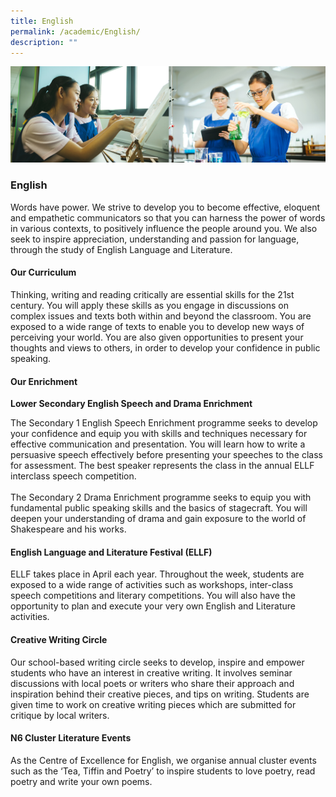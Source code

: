 ```yaml
---
title: English
permalink: /academic/English/
description: ""
---
```

![](/images/01%20Banner%20Photos/02%20subpage%20academic.jpg)
### **English**
Words have power. We strive to develop you to become effective, eloquent and empathetic communicators so that you can harness the power of words in various contexts, to positively influence the people around you. We also seek to inspire appreciation, understanding and passion for language, through the study of English Language and Literature.

  
#### **Our Curriculum**  

Thinking, writing and reading critically are essential skills for the 21st century. You will apply these skills as you engage in discussions on complex issues and texts both within and beyond the classroom. You are exposed to a wide range of texts to enable you to develop new ways of perceiving your world. You are also given opportunities to present your thoughts and views to others, in order to develop your confidence in public speaking.

  
#### **Our Enrichment**  
**Lower Secondary English Speech and Drama Enrichment**  

The Secondary 1 English Speech Enrichment programme seeks to develop your confidence and equip you with skills and techniques necessary for effective communication and presentation. You will learn how to write a persuasive speech effectively before presenting your speeches to the class for assessment. The best speaker represents the class in the annual ELLF interclass speech competition.<br><br>The Secondary 2 Drama Enrichment programme seeks to equip you with fundamental public speaking skills and the basics of stagecraft. You will deepen your understanding of drama and gain exposure to the world of Shakespeare and his works.

#### **English Language and Literature Festival (ELLF)**

ELLF takes place in April each year. Throughout the week, students are exposed to a wide range of activities such as workshops, inter-class speech competitions and literary competitions. You will also have the opportunity to plan and execute your very own English and Literature activities.

#### **Creative Writing Circle**  

Our school-based writing circle seeks to develop, inspire and empower students who have an interest in creative writing. It involves seminar discussions with local poets or writers who share their approach and inspiration behind their creative pieces, and tips on writing. Students are given time to work on creative writing pieces which are submitted for critique by local writers.

#### **N6 Cluster Literature Events**  

As the Centre of Excellence for English, we organise annual cluster events such as the ‘Tea, Tiffin and Poetry’ to inspire students to love poetry, read poetry and write your own poems.